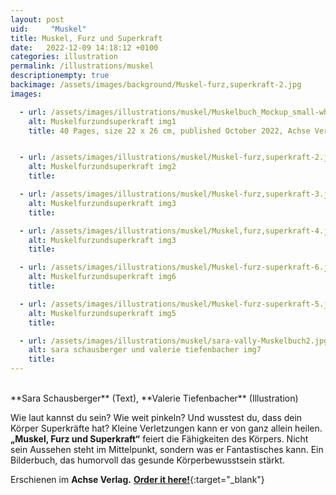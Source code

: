 ```yaml
---
layout: post
uid:     "Muskel"
title: Muskel, Furz und Superkraft
date:   2022-12-09 14:18:12 +0100
categories: illustration
permalink: /illustrations/muskel
descriptionempty: true
backimage: /assets/images/background/Muskel-furz,superkraft-2.jpg
images:

  - url: /assets/images/illustrations/muskel/Muskelbuch_Mockup_small-white.jpg
    alt: Muskelfurzundsuperkraft img1
    title: 40 Pages, size 22 x 26 cm, published October 2022, Achse Verlag


  - url: /assets/images/illustrations/muskel/Muskel-furz,superkraft-2.jpg
    alt: Muskelfurzundsuperkraft img2
    title:

  - url: /assets/images/illustrations/muskel/Muskel-furz,superkraft-3.jpg
    alt: Muskelfurzundsuperkraft img3
    title:

  - url: /assets/images/illustrations/muskel/Muskel,furz,superkraft-4.jpg
    alt: Muskelfurzundsuperkraft img3
    title:

  - url: /assets/images/illustrations/muskel/Muskel-furz-superkraft-6.jpg
    alt: Muskelfurzundsuperkraft img6
    title:

  - url: /assets/images/illustrations/muskel/Muskel-furz-superkraft-5.jpg
    alt: Muskelfurzundsuperkraft img5
    title:

  - url: /assets/images/illustrations/muskel/sara-vally-Muskelbuch2.jpg
    alt: sara schausberger und valerie tiefenbacher img7
    title:
---
```

<br>
**Sara Schausberger** (Text), **Valerie Tiefenbacher** (Illustration)

Wie laut kannst du sein? Wie weit pinkeln? Und wusstest du, dass dein Körper Superkräfte hat? Kleine Verletzungen kann er von ganz allein heilen.
<br> **„Muskel, Furz und Superkraft“** feiert die Fähigkeiten des Körpers. Nicht sein Aussehen steht im Mittelpunkt, sondern was er Fantastisches kann. Ein Bilderbuch, das humorvoll das gesunde Körperbewusstsein stärkt.

Erschienen im **Achse Verlag.** [**Order it here!**](https://www.achseverlag.com/muskel-furz-und-superkraft/){:target="_blank"}
<br>
<br>
